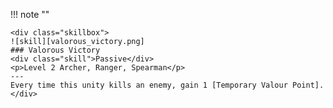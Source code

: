 !!! note ""

    <div class="skillbox">
    ![skill][valorous_victory.png]
    ### Valorous Victory
    <div class="skill">Passive</div>
    <p>Level 2 Archer, Ranger, Spearman</p> 
    ---
    Every time this unity kills an enemy, gain 1 [Temporary Valour Point].
    </div>
